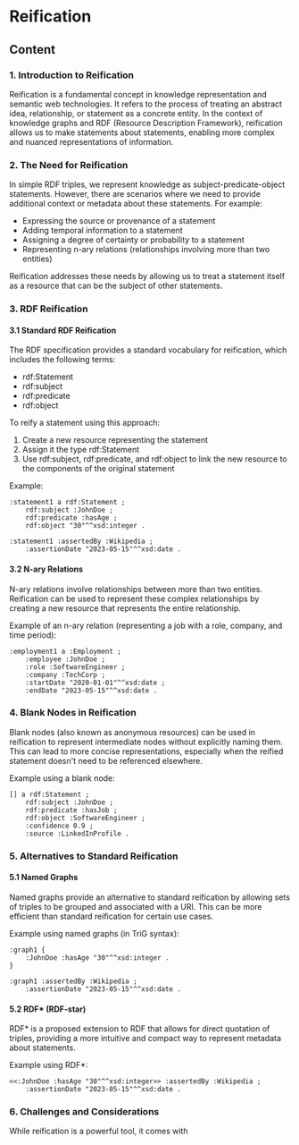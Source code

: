 # Reification

## Content

### 1. Introduction to Reification

Reification is a fundamental concept in knowledge representation and semantic web technologies. It refers to the process of treating an abstract idea, relationship, or statement as a concrete entity. In the context of knowledge graphs and RDF (Resource Description Framework), reification allows us to make statements about statements, enabling more complex and nuanced representations of information.

### 2. The Need for Reification

In simple RDF triples, we represent knowledge as subject-predicate-object statements. However, there are scenarios where we need to provide additional context or metadata about these statements. For example:

- Expressing the source or provenance of a statement
- Adding temporal information to a statement
- Assigning a degree of certainty or probability to a statement
- Representing n-ary relations (relationships involving more than two entities)

Reification addresses these needs by allowing us to treat a statement itself as a resource that can be the subject of other statements.

### 3. RDF Reification

#### 3.1 Standard RDF Reification

The RDF specification provides a standard vocabulary for reification, which includes the following terms:

- rdf:Statement
- rdf:subject
- rdf:predicate
- rdf:object

To reify a statement using this approach:

1. Create a new resource representing the statement
2. Assign it the type rdf:Statement
3. Use rdf:subject, rdf:predicate, and rdf:object to link the new resource to the components of the original statement

Example:
```turtle
:statement1 a rdf:Statement ;
    rdf:subject :JohnDoe ;
    rdf:predicate :hasAge ;
    rdf:object "30"^^xsd:integer .

:statement1 :assertedBy :Wikipedia ;
    :assertionDate "2023-05-15"^^xsd:date .
```

#### 3.2 N-ary Relations

N-ary relations involve relationships between more than two entities. Reification can be used to represent these complex relationships by creating a new resource that represents the entire relationship.

Example of an n-ary relation (representing a job with a role, company, and time period):
```turtle
:employment1 a :Employment ;
    :employee :JohnDoe ;
    :role :SoftwareEngineer ;
    :company :TechCorp ;
    :startDate "2020-01-01"^^xsd:date ;
    :endDate "2023-05-15"^^xsd:date .
```

### 4. Blank Nodes in Reification

Blank nodes (also known as anonymous resources) can be used in reification to represent intermediate nodes without explicitly naming them. This can lead to more concise representations, especially when the reified statement doesn't need to be referenced elsewhere.

Example using a blank node:
```turtle
[] a rdf:Statement ;
    rdf:subject :JohnDoe ;
    rdf:predicate :hasJob ;
    rdf:object :SoftwareEngineer ;
    :confidence 0.9 ;
    :source :LinkedInProfile .
```

### 5. Alternatives to Standard Reification

#### 5.1 Named Graphs

Named graphs provide an alternative to standard reification by allowing sets of triples to be grouped and associated with a URI. This can be more efficient than standard reification for certain use cases.

Example using named graphs (in TriG syntax):
```trig
:graph1 {
    :JohnDoe :hasAge "30"^^xsd:integer .
}

:graph1 :assertedBy :Wikipedia ;
    :assertionDate "2023-05-15"^^xsd:date .
```

#### 5.2 RDF* (RDF-star)

RDF* is a proposed extension to RDF that allows for direct quotation of triples, providing a more intuitive and compact way to represent metadata about statements.

Example using RDF*:
```turtle
<<:JohnDoe :hasAge "30"^^xsd:integer>> :assertedBy :Wikipedia ;
    :assertionDate "2023-05-15"^^xsd:date .
```

### 6. Challenges and Considerations

While reification is a powerful tool, it comes with